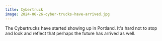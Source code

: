 ```yaml
---
title: Cybertruck
image: 2024-06-26-cyber-trucks-have-arrived.jpg
---
```


The Cybertrucks have started showing up in Portland. It's hard not to stop and
look and reflect that perhaps the future has arrived as well.

<!--more-->
